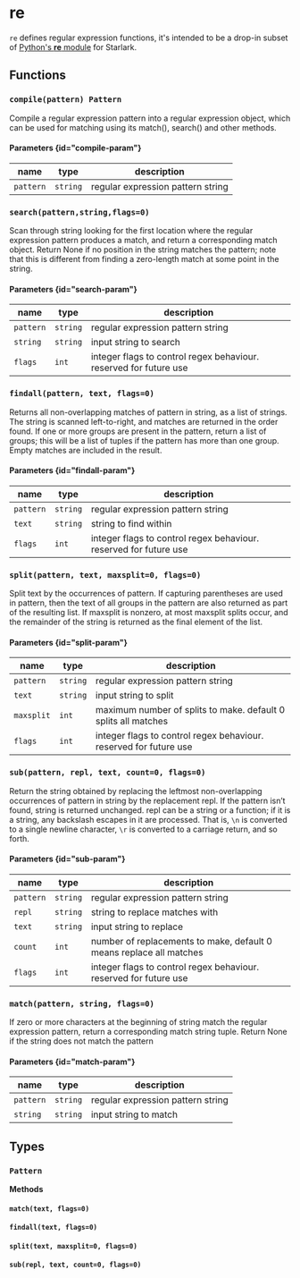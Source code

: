 # re

`re` defines regular expression functions, it's intended to be a drop-in subset of [Python's **re** module](https://docs.python.org/3/library/re.html) for Starlark.

## Functions

### `compile(pattern) Pattern`

Compile a regular expression pattern into a regular expression object, which
can be used for matching using its match(), search() and other methods.

#### Parameters {id="compile-param"}

| name      | type     | description                       |
|-----------|----------|-----------------------------------|
| `pattern` | `string` | regular expression pattern string |

### `search(pattern,string,flags=0)`

Scan through string looking for the first location where the regular expression pattern
produces a match, and return a corresponding match object. Return None if no position in
the string matches the pattern; note that this is different from finding a zero-length match
at some point in the string.

#### Parameters {id="search-param"}

| name      | type     | description                                                       |
|-----------|----------|-------------------------------------------------------------------|
| `pattern` | `string` | regular expression pattern string                                 |
| `string`  | `string` | input string to search                                            |
| `flags`   | `int`    | integer flags to control regex behaviour. reserved for future use |

### `findall(pattern, text, flags=0)`

Returns all non-overlapping matches of pattern in string, as a list of strings.
The string is scanned left-to-right, and matches are returned in the order found.
If one or more groups are present in the pattern, return a list of groups;
this will be a list of tuples if the pattern has more than one group.
Empty matches are included in the result.

#### Parameters {id="findall-param"}

| name      | type     | description                                                       |
|-----------|----------|-------------------------------------------------------------------|
| `pattern` | `string` | regular expression pattern string                                 |
| `text`    | `string` | string to find within                                             |
| `flags`   | `int`    | integer flags to control regex behaviour. reserved for future use |

### `split(pattern, text, maxsplit=0, flags=0)`

Split text by the occurrences of pattern. If capturing parentheses are used in pattern,
then the text of all groups in the pattern are also returned as part of the resulting list.
If maxsplit is nonzero, at most maxsplit splits occur, and the remainder of the string
is returned as the final element of the list.

#### Parameters {id="split-param"}

| name       | type     | description                                                       |
|------------|----------|-------------------------------------------------------------------|
| `pattern`  | `string` | regular expression pattern string                                 |
| `text`     | `string` | input string to split                                             |
| `maxsplit` | `int`    | maximum number of splits to make. default 0 splits all matches    |
| `flags`    | `int`    | integer flags to control regex behaviour. reserved for future use |

### `sub(pattern, repl, text, count=0, flags=0)`

Return the string obtained by replacing the leftmost non-overlapping occurrences of pattern
in string by the replacement repl. If the pattern isn’t found, string is returned unchanged.
repl can be a string or a function; if it is a string, any backslash escapes in it are processed.
That is, `\n` is converted to a single newline character, `\r` is converted to a carriage return, and so forth.

#### Parameters {id="sub-param"}

| name      | type     | description                                                         |
|-----------|----------|---------------------------------------------------------------------|
| `pattern` | `string` | regular expression pattern string                                   |
| `repl`    | `string` | string to replace matches with                                      |
| `text`    | `string` | input string to replace                                             |
| `count`   | `int`    | number of replacements to make, default 0 means replace all matches |
| `flags`   | `int`    | integer flags to control regex behaviour. reserved for future use   |

### `match(pattern, string, flags=0)`

If zero or more characters at the beginning of string match the regular expression pattern,
return a corresponding match string tuple. Return None if the string does not match the pattern

#### Parameters {id="match-param"}

| name      | type     | description                       |
|-----------|----------|-----------------------------------|
| `pattern` | `string` | regular expression pattern string |
| `string`  | `string` | input string to match             |

## Types

### `Pattern`

**Methods**

#### `match(text, flags=0)`

#### `findall(text, flags=0)`

#### `split(text, maxsplit=0, flags=0)`

#### `sub(repl, text, count=0, flags=0)`
